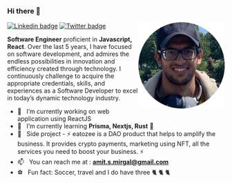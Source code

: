 ### Hi there 👋

<img align="right" src="https://github.com/AmitMirgal/AmitMirgal/blob/master/AM.png" alt="Amit Mirgal" height="auto" width="200">

[![Linkedin badge](https://img.shields.io/badge/-LinkedIn-blue?style=for-the-badge&logo=Linkedin&logocolor=white&labelColor=blue&color=blue)](https://www.linkedin.com/in/amit-mirgal/)
[![Twitter badge](https://img.shields.io/badge/-Twitter-white?style=for-the-badge&logo=Twitter&logoColor=white&labelColor=green&color=green)](https://twitter.com/amit_mirgal/)

**Software Engineer** proficient in **Javascript, React**. Over the last 5 years, I have focused on software development, and admires the endless possibilities in innovation and efficiency created through technology. I continuously challenge to acquire the appropriate credentials, skills, and experiences as a Software Developer to excel in today’s dynamic technology industry.  

- 🔭  &nbsp; I’m currently working on web application using ReactJS
- 🌱  &nbsp; I’m currently learning **Prisma, Nextjs, Rust** 🦀 
- 💼  &nbsp; Side project - ⚡ eatozee is a DAO product that helps to amplify the business. It provides crypto payments, marketing using NFT, all the services you need to boost your business. ⚡
- 📫  &nbsp; You can reach me at : **amit.s.mirgal@gmail.com**
- ⚽  &nbsp; Fun fact: Soccer, travel and I do have three 🐈 🐈 🐈
